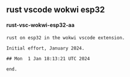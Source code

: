 ## rust vscode wokwi esp32

#### rust-vsc-wokwi-esp32-aa

```
rust on esp32 in the wokwi vscode extension.

Initial effort, January 2024.

## Mon  1 Jan 18:13:21 UTC 2024

end.
